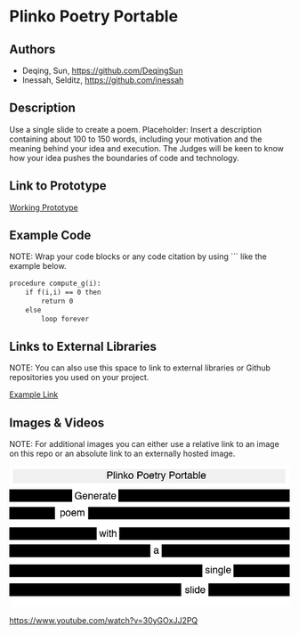 # Plinko Poetry Portable


## Authors
- Deqing, Sun, https://github.com/DeqingSun
- Inessah, Selditz, https://github.com/inessah

## Description
Use a single slide to create a poem. Placeholder: Insert a description containing about 100 to 150 words, including your motivation and the meaning behind your idea and execution. The Judges will be keen to know how your idea pushes the boundaries of code and technology. 

## Link to Prototype

[Working Prototype](http://plinko-poetry.appspot.com "Plinko Poetry Portable")

## Example Code
NOTE: Wrap your code blocks or any code citation by using ``` like the example below.
```
procedure compute_g(i):
    if f(i,i) == 0 then
        return 0
    else
        loop forever
```
## Links to External Libraries
 NOTE: You can also use this space to link to external libraries or Github repositories you used on your project.

[Example Link](http://www.google.com "Example Link")

## Images & Videos
NOTE: For additional images you can either use a relative link to an image on this repo or an absolute link to an externally hosted image.

![Example Image](project_images/cover.jpg?raw=true "Example Image")

https://www.youtube.com/watch?v=30yGOxJJ2PQ
